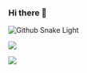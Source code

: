 ### Hi there 👋
![Github Snake Light](https://raw.githubusercontent.com/learner0904/learner0904/main/assets/github-contribution-grid-snake.svg#gh-light-mode-only)


![](https://github-readme-stats.vercel.app/api?username=learner0904&show_icons=true&theme=material-palenight)

![](https://github-readme-stats.vercel.app/api/top-langs/?username=learner0904&layout=compact&theme=material-palenight)

<!--
**Officeyutong/Officeyutong** is a ✨ _special_ ✨ repository because its `README.md` (this file) appears on your GitHub profile.

Here are some ideas to get you started:

- 🔭 I’m currently working on ...
- 🌱 I’m currently learning ...
- 👯 I’m looking to collaborate on ...
- 🤔 I’m looking for help with ...
- 💬 Ask me about ...
- 📫 How to reach me: ...
- 😄 Pronouns: ...
- ⚡ Fun fact: ...
-->
